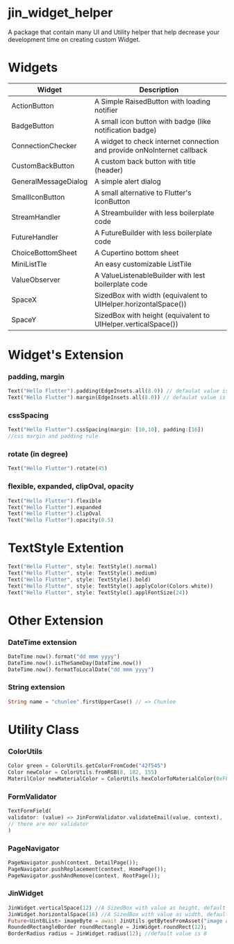 # jin_widget_helper

A package that contain many UI and Utility helper that help decrease your development time on creating custom Widget.

# Widgets

| Widget               | Description                                                             |
| -------------------- | ----------------------------------------------------------------------- |
| ActionButton         | A Simple RaisedButton with loading notifier                             |
| BadgeButton          | A small icon button with badge (like notification badge)                |
| ConnectionChecker    | A widget to check internet connection and provide onNoInternet callback |
| CustomBackButton     | A custom back button with title (header)                                |
| GeneralMessageDialog | A simple alert dialog                                                   |
| SmallIconButton      | A small alternative to Flutter's IconButton                             |
| StreamHandler        | A Streambuilder with less boilerplate code                              |
| FutureHandler        | A FutureBuilder with less boilerplate code                              |
| ChoiceBottomSheet    | A Cupertino bottom sheet                                                |
| MiniListTle          | An easy customizable ListTile                                           |
| ValueObserver        | A ValueListenableBuilder with lest boilerplate code                     |
| SpaceX               | SizedBox with width (equivalent to UIHelper.horizontalSpace())          |
| SpaceY               | SizedBox with height (equivalent to UIHelper.verticalSpace())           |

# Widget's Extension

### padding, margin

```dart
Text("Hello Flutter").padding(EdgeInsets.all(8.0)) // defaulat value is EdgeInsets.all(8.0)
Text("Hello Flutter").margin(EdgeInsets.all(8.0)) // defaulat value is EdgeInsets.all(8.0)
```

### cssSpacing

```dart
Text("Hello Flutter").cssSpacing(margin: [10,10], padding:[16])
//css margin and padding rule
```

### rotate (in degree)

```dart
Text("Hello Flutter").rotate(45)
```

### flexible, expanded, clipOval, opacity

```dart
Text("Hello Flutter").flexible
Text("Hello Flutter").expanded
Text("Hello Flutter").clipOval
Text("Hello Flutter").opacity(0.5)
```

# TextStyle Extention

```dart
Text("Hello Flutter", style: TextStyle().normal)
Text("Hello Flutter", style: TextStyle().medium)
Text("Hello Flutter", style: TextStyle().bold)
Text("Hello Flutter", style: TextStyle().applyColor(Colors.white))
Text("Hello Flutter", style: TextStyle().applFontSize(24))
```

# Other Extension

### DateTime extension

```dart
DateTime.now().format("dd mmm yyyy")
DateTime.now().isTheSameDay(DateTime.now())
DateTime.now().formatToLocalDate("dd mmm yyyy")
```

### String extension

```dart
String name = "chunlee".firstUpperCase() // => Chunlee
```

# Utility Class

### ColorUtils

```dart
Color green = ColorUtils.getColorFromCode("42f545")
Color newColor = ColorUtils.fromRGB(8, 182, 155)
MaterilColor newMaterialColor = ColorUtils.hexColorToMaterialColor(0xFF869CF4)
```

### FormValidator

```dart
TextFormField(
validator: (value) => JinFormValidator.validateEmail(value, context),
// there are mor validator
)
```

### PageNavigator

```dart
PageNavigator.push(context, DetailPage());
PageNavigator.pushReplacement(context, HomePage());
PageNavigator.pushAndRemove(context, RootPage());
```

### JinWidget

```dart
JinWidget.verticalSpace(12) //A SizedBox with value as height, default value is 8
JinWidget.horizontalSpace(16) //A SizedBox with value as width, default value is 8
Future<Uint8List> imageByte = await JinUtils.getBytesFromAsset("image asset path", 200); //200 is imagewidth
RoundedRectangleBorder roundRectangle = JinWidget.roundRect(12);
BorderRadius radius = JinWidget.radius(12); //default value is 8
```
